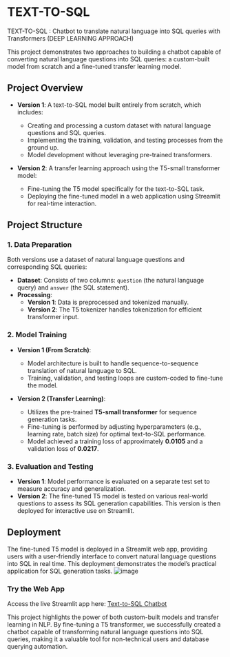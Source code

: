 # TEXT-TO-SQL
TEXT-TO-SQL : Chatbot to translate natural language into SQL queries with Transformers (DEEP LEARNING APPROACH)

This project demonstrates two approaches to building a chatbot capable of converting natural language questions into SQL queries: a custom-built model from scratch and a fine-tuned transfer learning model. 

## Project Overview

- **Version 1**: A text-to-SQL model built entirely from scratch, which includes:
  - Creating and processing a custom dataset with natural language questions and SQL queries.
  - Implementing the training, validation, and testing processes from the ground up.
  - Model development without leveraging pre-trained transformers.

- **Version 2**: A transfer learning approach using the T5-small transformer model:
  - Fine-tuning the T5 model specifically for the text-to-SQL task.
  - Deploying the fine-tuned model in a web application using Streamlit for real-time interaction.

## Project Structure

### 1. Data Preparation

Both versions use a dataset of natural language questions and corresponding SQL queries:

- **Dataset**: Consists of two columns: `question` (the natural language query) and `answer` (the SQL statement).
- **Processing**:
  - **Version 1**: Data is preprocessed and tokenized manually.
  - **Version 2**: The T5 tokenizer handles tokenization for efficient transformer input.

### 2. Model Training

- **Version 1 (From Scratch)**:
  - Model architecture is built to handle sequence-to-sequence translation of natural language to SQL.
  - Training, validation, and testing loops are custom-coded to fine-tune the model.
  
- **Version 2 (Transfer Learning)**:
  - Utilizes the pre-trained **T5-small transformer** for sequence generation tasks.
  - Fine-tuning is performed by adjusting hyperparameters (e.g., learning rate, batch size) for optimal text-to-SQL performance.
  - Model achieved a training loss of approximately **0.0105** and a validation loss of **0.0217**.

### 3. Evaluation and Testing

- **Version 1**: Model performance is evaluated on a separate test set to measure accuracy and generalization.
- **Version 2**: The fine-tuned T5 model is tested on various real-world questions to assess its SQL generation capabilities. This version is then deployed for interactive use on Streamlit.

## Deployment

The fine-tuned T5 model is deployed in a Streamlit web app, providing users with a user-friendly interface to convert natural language questions into SQL in real time. This deployment demonstrates the model’s practical application for SQL generation tasks.
![image]()

### Try the Web App
Access the live Streamlit app here: [Text-to-SQL Chatbot](https://text-to-sql-bot.streamlit.app/)


This project highlights the power of both custom-built models and transfer learning in NLP. By fine-tuning a T5 transformer, we successfully created a chatbot capable of transforming natural language questions into SQL queries, making it a valuable tool for non-technical users and database querying automation.


